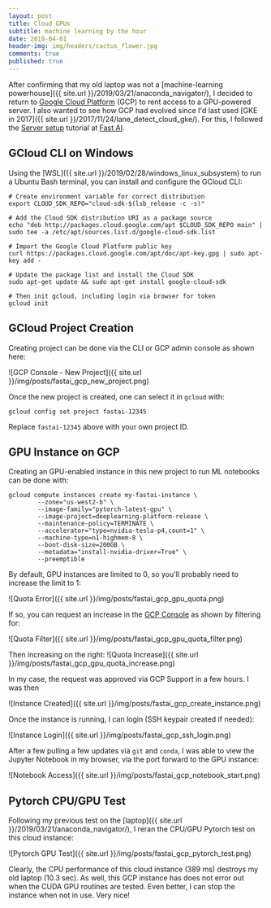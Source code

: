 ```yaml
---
layout: post
title: Cloud GPUs
subtitle: machine learning by the hour
date: 2019-04-01
header-img: img/headers/cactus_flower.jpg
comments: true
published: true
---
```


 After confirming that my old laptop was not a [machine-learning powerhouse]({{ site.url }}/2019/03/21/anaconda_navigator/), I decided to return to [Google Cloud Platform](https://cloud.google.com/) (GCP) to rent access to a GPU-powered server.  I also wanted to see how GCP had evolved since I'd last used [GKE in 2017]({{ site.url }}/2017/11/24/lane_detect_cloud_gke/).  For this, I followed the [Server setup](https://course.fast.ai/start_gcp.html) tutorial at [Fast AI](https://www.fast.ai/).

## GCloud CLI on Windows

Using the [WSL]({{ site.url }}/2019/02/28/windows_linux_subsystem) to run a Ubuntu Bash terminal, you can install and configure the GCloud CLI:

```
# Create environment variable for correct distribution
export CLOUD_SDK_REPO="cloud-sdk-$(lsb_release -c -s)"

# Add the Cloud SDK distribution URI as a package source
echo "deb http://packages.cloud.google.com/apt $CLOUD_SDK_REPO main" | sudo tee -a /etc/apt/sources.list.d/google-cloud-sdk.list

# Import the Google Cloud Platform public key
curl https://packages.cloud.google.com/apt/doc/apt-key.gpg | sudo apt-key add -

# Update the package list and install the Cloud SDK
sudo apt-get update && sudo apt-get install google-cloud-sdk

# Then init gcloud, including login via browser for token
gcloud init
```

## GCloud Project Creation

Creating project can be done via the CLI or GCP admin console as shown here:

![GCP Console - New Project]({{ site.url }}/img/posts/fastai_gcp_new_project.png)

Once the new project is created, one can select it in `gcloud` with:

```
gcloud config set project fastai-12345
```

Replace `fastai-12345` above with your own project ID.

## GPU Instance on GCP

Creating an GPU-enabled instance in this new project to run ML notebooks can be done with:

```
gcloud compute instances create my-fastai-instance \
        --zone="us-west2-b" \
        --image-family="pytorch-latest-gpu" \
        --image-project=deeplearning-platform-release \
        --maintenance-policy=TERMINATE \
        --accelerator="type=nvidia-tesla-p4,count=1" \
        --machine-type=n1-highmem-8 \
        --boot-disk-size=200GB \
        --metadata="install-nvidia-driver=True" \
        --preemptible
```

By default, GPU instances are limited to 0, so you'll probably need to increase the limit to 1:

![Quota Error]({{ site.url }}/img/posts/fastai_gcp_gpu_quota.png)

If so, you can request an increase in the [GCP Console](https://console.cloud.google.com/iam-admin/quotas) as shown by filtering for:
 
![Quota Filter]({{ site.url }}/img/posts/fastai_gcp_gpu_quota_filter.png)

Then increasing on the right:
![Quota Increase]({{ site.url }}/img/posts/fastai_gcp_gpu_quota_increase.png)

In my case, the request was approved via GCP Support in a few hours.  I was then 

![Instance Created]({{ site.url }}/img/posts/fastai_gcp_create_instance.png)

Once the instance is running, I can login (SSH keypair created if needed):

![Instance Login]({{ site.url }}/img/posts/fastai_gcp_ssh_login.png)

After a few pulling a few updates via `git` and `conda`, I was able to view the Jupyter Notebook in my browser, via the port forward to the GPU instance:

![Notebook Access]({{ site.url }}/img/posts/fastai_gcp_notebook_start.png)

## Pytorch CPU/GPU Test

Following my previous test on the [laptop]({{ site.url }}/2019/03/21/anaconda_navigator/), I reran the CPU/GPU Pytorch test on this cloud instance:

![Pytorch GPU Test]({{ site.url }}/img/posts/fastai_gcp_pytorch_test.png)

Clearly, the CPU performance of this cloud instance (389 ms) destroys my old laptop (10.3 sec).  As well, this GCP instance has does not error out when the CUDA GPU routines are tested.  Even better, I can stop the instance when not in use.  Very nice!
